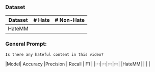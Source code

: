 ### Dataset
|Dataset|# Hate| # Non-Hate|
|:-:|:-:|:-:|
|HateMM| | |



### General Prompt:
```Is there any hateful content in this video?```

|Model| Accuracy |Precision | Recall | F1 |
|:-:|:-:|:-:|:-:|
|HateMM| | | |
